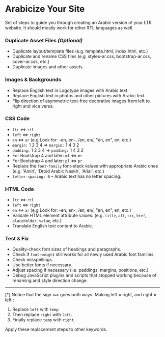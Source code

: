 ﻿<p align="center"><img src="https://github.com/lionbytes/RTL-yoursite/blob/master/cover.PNG" alt=""></p>

# Arabicize Your Site
Set of steps to guide you through creating an Arabic version of your LTR website.
It should mostly work for other RTL languages as well.

### Duplicate Asset Files *(Optional)*
- Duplicate layout/template files (e.g. template.html, index.html, etc.)
- Duplicate and rename CSS files (e.g. styles-ar.css, bootstrap-ar.css, cover-ar.css, etc.)
- Duplicate images and other assets.
### Images & Backgrounds
- Replace English text in Logotype images with Arabic text.
- Replace English text in photos and other pictures with Arabic text.
- Flip direction of asymmetric text-free decorative images from left to right and vice versa.
### CSS Code
- `ltr` <=> `rtl`
- `left` <=> `right`
- `en` <=> `ar` (e.g Look for: -en, en-, /en, en/, "en, en", en, etc.)
- `margin:` 1 2 3 4 => `margin:` 1 4 3 2 
- `padding:` 1 2 3 4 => `padding:` 1 4 3 2
- For Bootstrap 4 and later: `ml` <=> `mr`
- For Bootstrap 4 and later: `pl` <=> `pr`
- Replace the `font-family` font-stack values with appropriate Arabic ones (e.g. 'Amiri', 'Droid Arabic Naskh', 'Arial', etc.)
- `letter-spacing: 0` – Arabic text has no letter spacing.
### HTML Code
- `ltr` <=> `rtl`
- `left` <=> `right`
- `en` <=> `ar` (e.g Look for: -en, en-, /en, en/, "en, en", en, etc.)
- Validate HTML element attribute values: (e.g. `title`, `alt`, `src`, `href`, `placeholder`, `value`, etc.)
- Translate English text content to Arabic.
### Test & Fix
- Quality-check font sizes of headings and paragraphs.
- Check if `font-weight` still works for all newly used Arabic font families.
- Check misspellings.
- Use better fonts if necessary.
- Adjust spacing if necessary (i.e. paddings, margins, positions, etc.)
- Debug JavaScript plugins and scripts that stopped working because of renaming and style direction change. 

______________
[*] Notice that the sign `<=>` goes both ways.
Making left = right, and right = left :
1. Replace `left` with `temp`.
2. Then replace `right` with `left`.
3. Finally replace `temp` with `right`.

Apply these replacement steps to other keywords. 

